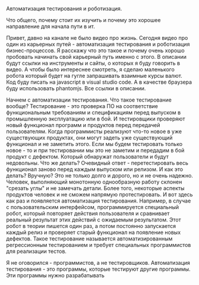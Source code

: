 Автоматизация тестирования и роботизация. 

Что общего, почему стоит их изучить и почему это хорошее направление для начала пути в ит. 


Привет, давно на канале не было видео про жизнь. Сегодня видео про один из карьерных путей - автоматизация тестирования и роботизация бизнес-процессов. Я расскажу что это такое и почему очень хорошо пробовать начинать свой карьерный путь именно с этого. В описании будут ссылки на инструменты и сайты, о которых я буду говорить в видео. А чтобы было интереснее смотреть, я сделаю маленького робота который будет на гугле запрашивать взаимные курсы валют.  
Код буду писать на javascript в visual studio code. А в качестве браузера буду использовать phantomjs. Все ссылки в описании. 

Начнем с автоматизации тестирования. Что такое тестирование вообще? Тестирование - это проверка ПО на соответствие функциональным требованиям и спецификациям перед выпуском в промышленную эксплуатацию или в бой. И тестировщики проверяют новый функционал программ и продуктов перед передачей пользователям. Когда программисты реализуют что-то новое в уже существующих продуктах, они могут задеть уже существующий функционал и не заметить этого. Если мы будем тестировать только новое - то и при тестировании мы это не заметим и передадим в бой продукт с дефектом. Который обнаружат пользователи и будут недовольны. Что же делать? Очевидный ответ - перетестировать весь функционал заново перед каждым выпуском или релизом. И как это делать? Вручную? Это не только долго и дорого, но и не очень надежно. Человек, выполняющий монотонную однообразную работу склонен "срезать углы" и не замечать детали. Более того, некоторые аспекты продуктов человек и не сможем напрямую протестировать. И вот здесь как раз и появляется автоматизация тестирования.  Например, в случае с пользовательским интерфейсом, программируется специальный робот, который повторяет действия пользователя и сравнивает реальный результат этих действий с ожидаемым результатом. Этот робот в теории пишется один раз, а потом постоянно запускается каждый релиз и проверяет старый функционал на появление новых дефектов. Такое тестирование называется автоматизированным регрессионным тестированием и требует специальных программистов для реализации тестов. 

Я не оговорился - программистов, а не тестировщиков. Автоматизация тестирования - это программы, которые тестируют другие программы. Эти программы нужно разрабатывать 